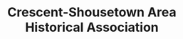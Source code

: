 ---
layout: repo
title: "Crescent-Shousetown Area Historical Association"
id: 13674
permalink: repos/13674/
---